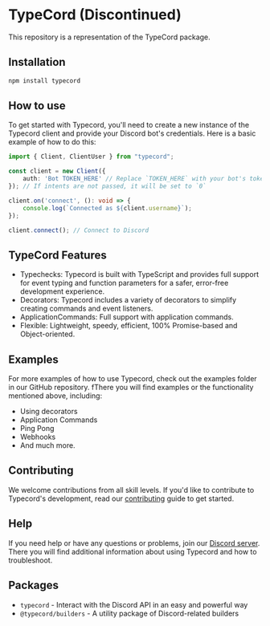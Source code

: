 # TypeCord (Discontinued)

This repository is a representation of the TypeCord package.

## Installation

```bash
npm install typecord
```

## How to use

To get started with Typecord, you'll need to create a new instance of the Typecord client and provide your Discord bot's credentials. Here is a basic example of how to do this:

```ts
import { Client, ClientUser } from "typecord";

const client = new Client({
    auth: 'Bot TOKEN_HERE' // Replace `TOKEN_HERE` with your bot's token
}); // If intents are not passed, it will be set to `0`

client.on('connect', (): void => {
    console.log(`Connected as ${client.username}`);
});

client.connect(); // Connect to Discord
```

## TypeCord Features

- Typechecks: Typecord is built with TypeScript and provides full support for event typing and function parameters for a safer, error-free development experience.
- Decorators: Typecord includes a variety of decorators to simplify creating commands and event listeners.
- ApplicationCommands: Full support with application commands.
- Flexible: Lightweight, speedy, efficient, 100% Promise-based and Object-oriented.

## Examples

For more examples of how to use Typecord, check out the examples folder in our GitHub repository. fThere you will find examples or the functionality mentioned above, including:

- Using decorators
- Application Commands
- Ping Pong
- Webhooks
- And much more.

## Contributing

We welcome contributions from all skill levels. If you'd like to contribute to Typecord's development, read our [contributing](https://github.com/gitpionners/TypeCord/blob/main/CONTRIBUTING.md) guide to get started.

## Help

If you need help or have any questions or problems, join our [Discord server](https://discord.gg/bpTKU5a5Zb). There you will find additional information about using Typecord and how to troubleshoot.

## Packages

- `typecord` \- Interact with the Discord API in an easy and powerful way
- `@typecord/builders` \- A utility package of Discord-related builders

<!-- Thank you >